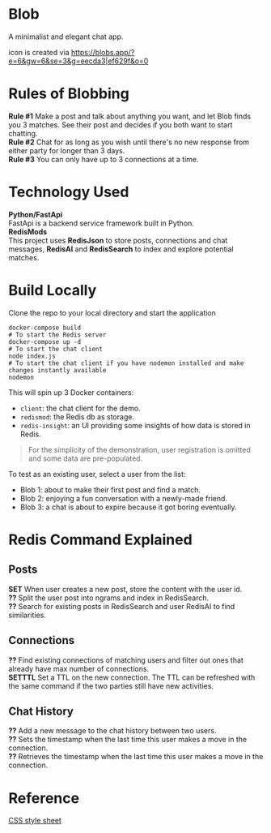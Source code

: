 # Blob

A minimalist and elegant chat app.


icon is created via https://blobs.app/?e=6&gw=6&se=3&g=eecda3|ef629f&o=0

# Rules of Blobbing

**Rule #1**
Make a post and talk about anything you want, and let Blob finds you 3 matches. See their post and decides if you both want to start chatting.  
**Rule #2**
Chat for as long as you wish until there's no new response from either party for longer than 3 days.  
**Rule #3**
You can only have up to 3 connections at a time.

# Technology Used

**Python/FastApi**  
FastApi is a backend service framework built in Python.  
**RedisMods**  
This project uses **RedisJson** to store posts, connections and chat messages, **RedisAI** and **RedisSearch** to index and explore potential matches.

# Build Locally

Clone the repo to your local directory and start the application
```
docker-compose build
# To start the Redis server
docker-compose up -d
# To start the chat client
node index.js
# To start the chat client if you have nodemon installed and make changes instantly available
nodemon
```
This will spin up 3 Docker containers:
- `client`: the chat client for the demo.
- `redismod`: the Redis db as storage.
- `redis-insight`: an UI providing some insights of how data is stored in Redis.

> For the simplicity of the demonstration, user registration is omitted and some data are pre-populated.

To test as an existing user, select a user from the list:

- Blob 1: about to make their first post and find a match.
- Blob 2: enjoying a fun conversation with a newly-made friend.
- Blob 3: a chat is about to expire because it got boring eventually.

# Redis Command Explained


## Posts
**SET** When user creates a new post, store the content with the user id.  
**??** Split the user post into ngrams and index in RedisSearch.  
**??** Search for existing posts in RedisSearch and user RedisAI to find similarities.

## Connections
**??** Find existing connections of matching users and filter out ones that already have max number of connections.  
**SETTTL** Set a TTL on the new connection. The TTL can be refreshed with the same command if the two parties still have new activities.  

## Chat History
**??** Add a new message to the chat history between two users.  
**??** Sets the timestamp when the last time this user makes a move in the connection.  
**??** Retrieves the timestamp when the last time this user makes a move in the connection.

# Reference
[CSS style sheet](https://bbbootstrap.com/snippets/simple-chat-application-57631463)
